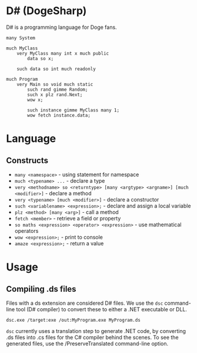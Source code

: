# D# (DogeSharp)

D# is a programming language for Doge fans.

```
many System

much MyClass
	very MyClass many int x much public
		data so x;

	such data so int much readonly

much Program
	very Main so void much static
		such rand gimme Random;
		such x plz rand.Next;
		wow x;
		
		such instance gimme MyClass many 1;
		wow fetch instance.data;

```

# Language
## Constructs
* `many <namespace>` - using statement for namespace
* `much <typename> ...` - declare a type
* `very <methodname> so <returntype> [many <argtype> <argname>] [much <modifier>]` - declare a method
* `very <typename> [much <modifier>]` - declare a constructor
* `such <variablename> <expression>;` - declare and assign a local variable
* `plz <method> [many <arg>]` - call a method
* `fetch <member>` - retrieve a field or property
* `so maths <expression> <operator> <expression>` - use mathematical operators
* `wow <expression>;` - print to console
* `amaze <expression>;` - return a value

# Usage
## Compiling .ds files
Files with a ds extension are considered D# files. We use the `dsc` command-line tool (D# compiler) to convert these to either a .NET executable or DLL.

`dsc.exe /target:exe /out:MyProgram.exe MyProgram.ds`

`dsc` currently uses a translation step to generate .NET code, by converting .ds files into .cs files for the C# compiler behind the scenes. To see the generated files, use the /PreserveTranslated command-line option.
